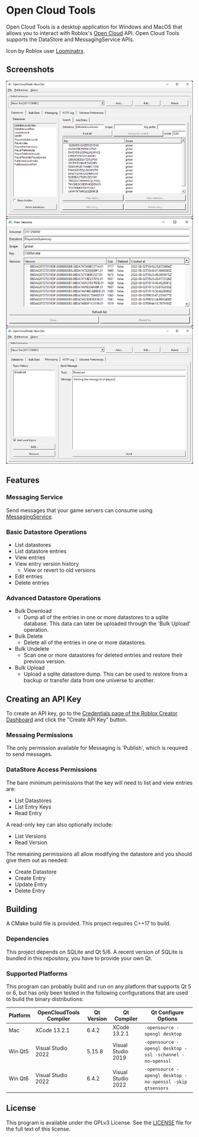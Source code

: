 # Open Cloud Tools

Open Cloud Tools is a desktop application for Windows and MacOS that allows you to interact with Roblox's [Open Cloud](https://create.roblox.com/docs/open-cloud/index) API. Open Cloud Tools supports the DataStore and MessagingService APIs.

Icon by Roblox user [Loominatrx](https://devforum.roblox.com/u/loominatrx/summary).

## Screenshots

![Search Datastore](./extra/img/datastores_search.png)
![View Versions](./extra/img/datastore_entry_versions.png)
![Messaging](./extra/img/messaging.png)

## Features

### Messaging Service

Send messages that your game servers can consume using [MessagingService](https://create.roblox.com/docs/reference/engine/classes/MessagingService).

### Basic Datastore Operations

* List datastores
* List datastore entries
* View entries
* View entry version history
  * View or revert to old versions
* Edit entries
* Delete entries

### Advanced Datastore Operations

* Bulk Download
  * Dump all of the entries in one or more datastores to a sqlite database. This data can later be uploaded through the 'Bulk Upload' operation.
* Bulk Delete
  * Delete all of the entries in one or more datastores.
* Bulk Undelete
  * Scan one or more datastores for deleted entries and restore their previous version.
* Bulk Upload
  * Upload a sqlite datastore dump. This can be used to restore from a backup or transfer data from one universe to another.

## Creating an API Key

To create an API key, go to the [Credentials page of the Roblox Creator Dashboard](https://create.roblox.com/credentials) and click the "Create API Key" button.

### Messaing Permissions

The only permission available for Messaging is 'Publish', which is required to send messages.

### DataStore Access Permissions

The bare minimum permissions that the key will need to list and view entries are:
* List Datastores
* List Entry Keys
* Read Entry

A read-only key can also optionally include:
* List Versions
* Read Version

The remaining permissions all allow modifying the datastore and you should give them out as needed:
* Create Datastore
* Create Entry
* Update Entry
* Delete Entry

## Building

A CMake build file is provided. This project requires C++17 to build.

### Dependencies

This project depends on SQLite and Qt 5/6. A recent version of SQLite is bundled in this repository, you have to provide your own Qt.

### Supported Platforms

This program can probably build and run on any platform that supports Qt 5 or 6, but has only been tested in the following configurations that are used to build the binary distributions:

| Platform | OpenCloudTools Compiler | Qt Version | Qt Compiler | Qt Configure Options |
|----------|-------------------------|------------|-------------|----------------------|
| Mac      | XCode 13.2.1            | 6.4.2      | XCode 13.2.1 | `-opensource -opengl desktop` |
| Win Qt5  | Visual Studio 2022      | 5.15.8     | Visual Studio 2019 | `-opensource -opengl desktop -ssl -schannel -no-openssl` |
| Win Qt6  | Visual Studio 2022      | 6.4.2      | Visual Studio 2022 | `-opensource -opengl desktop -no-openssl -skip qtsensors` |

## License

This program is available under the GPLv3 License. See the [LICENSE](./LICENSE) file for the full text of this license.
